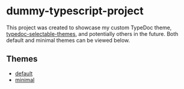 # dummy-typescript-project

This project was created to showcase my custom TypeDoc theme,
[typedoc-selectable-themes](https://github.com/Shane4368/typedoc-selectable-themes),
and potentially others in the future. Both default and minimal themes can be viewed below.

## Themes

- [default](https://shane4368.github.io/dummy-typescript-project/default)
- [minimal](https://shane4368.github.io/dummy-typescript-project/minimal)
